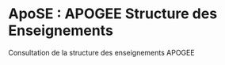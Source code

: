 # ApoSE : APOGEE Structure des Enseignements

Consultation de la structure des enseignements APOGEE
